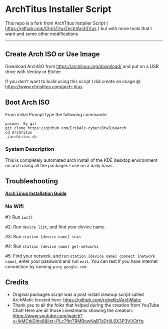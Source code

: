# ArchTitus Installer Script

This repo is a fork from ArchTitus Installer Script ( https://github.com/ChrisTitusTech/ArchTitus ) but with more tools that I want and some other modifications

---
## Create Arch ISO or Use Image

Download ArchISO from <https://archlinux.org/download/> and put on a USB drive with Ventoy or Etcher

If you don't want to build using this script I did create an image @ <https://www.christitus.com/arch-titus>

## Boot Arch ISO

From initial Prompt type the following commands:

```
pacman -Sy git
git clone https://github.com/ErikAlc-cyber/BtwIUseArch
cd ArchTitus
./archtitus.sh
```

### System Description
This is completely automated arch install of the KDE desktop environment on arch using all the packages I use on a daily basis. 

## Troubleshooting

__[Arch Linux Installation Guide](https://github.com/rickellis/Arch-Linux-Install-Guide)__

### No Wifi

#1: Run `iwctl`

#2: Run `device list`, and find your device name.

#3: Run `station [device name] scan`

#4: Run `station [device name] get-networks`

#5: Find your network, and run `station [device name] connect [network name]`, enter your password and run `exit`. You can test if you have internet connection by running `ping google.com`. 

## Credits

- Original packages script was a post install cleanup script called ArchMatic located here: https://github.com/rickellis/ArchMatic
- Thank you to all the folks that helped during the creation from YouTube Chat! Here are all those Livestreams showing the creation: <https://www.youtube.com/watch?v=IkMCtkDIhe8&list=PLc7fktTRMBowNaBTsDHlL6X3P3ViX3tYg>

